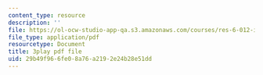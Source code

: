 ```yaml
---
content_type: resource
description: ''
file: https://ol-ocw-studio-app-qa.s3.amazonaws.com/courses/res-6-012-introduction-to-probability-spring-2018/29b49f966fe08a76a2192e24b28e51dd_VJhDWandNwc.pdf
file_type: application/pdf
resourcetype: Document
title: 3play pdf file
uid: 29b49f96-6fe0-8a76-a219-2e24b28e51dd
---
```


